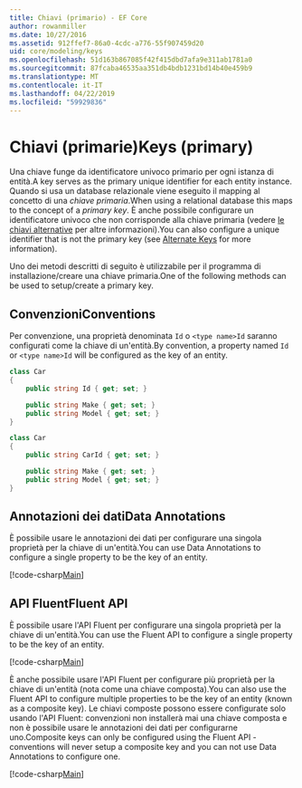 ```yaml
---
title: Chiavi (primario) - EF Core
author: rowanmiller
ms.date: 10/27/2016
ms.assetid: 912ffef7-86a0-4cdc-a776-55f907459d20
uid: core/modeling/keys
ms.openlocfilehash: 51d163b867085f42f415dbd7afa9e311ab1781a0
ms.sourcegitcommit: 87fcaba46535aa351db4bdb1231bd14b40e459b9
ms.translationtype: MT
ms.contentlocale: it-IT
ms.lasthandoff: 04/22/2019
ms.locfileid: "59929836"
---
```

# <a name="keys-primary"></a><span data-ttu-id="d4073-102">Chiavi (primarie)</span><span class="sxs-lookup"><span data-stu-id="d4073-102">Keys (primary)</span></span>

<span data-ttu-id="d4073-103">Una chiave funge da identificatore univoco primario per ogni istanza di entità.</span><span class="sxs-lookup"><span data-stu-id="d4073-103">A key serves as the primary unique identifier for each entity instance.</span></span> <span data-ttu-id="d4073-104">Quando si usa un database relazionale viene eseguito il mapping al concetto di una *chiave primaria*.</span><span class="sxs-lookup"><span data-stu-id="d4073-104">When using a relational database this maps to the concept of a *primary key*.</span></span> <span data-ttu-id="d4073-105">È anche possibile configurare un identificatore univoco che non corrisponde alla chiave primaria (vedere [le chiavi alternative](alternate-keys.md) per altre informazioni).</span><span class="sxs-lookup"><span data-stu-id="d4073-105">You can also configure a unique identifier that is not the primary key (see [Alternate Keys](alternate-keys.md) for more information).</span></span> 

<span data-ttu-id="d4073-106">Uno dei metodi descritti di seguito è utilizzabile per il programma di installazione/creare una chiave primaria.</span><span class="sxs-lookup"><span data-stu-id="d4073-106">One of the following methods can be used to setup/create a primary key.</span></span>

## <a name="conventions"></a><span data-ttu-id="d4073-107">Convenzioni</span><span class="sxs-lookup"><span data-stu-id="d4073-107">Conventions</span></span>

<span data-ttu-id="d4073-108">Per convenzione, una proprietà denominata `Id` o `<type name>Id` saranno configurati come la chiave di un'entità.</span><span class="sxs-lookup"><span data-stu-id="d4073-108">By convention, a property named `Id` or `<type name>Id` will be configured as the key of an entity.</span></span>

<!-- [!code-csharp[Main](samples/core/Modeling/Conventions/Samples/KeyId.cs?highlight=3)] -->
``` csharp
class Car
{
    public string Id { get; set; }

    public string Make { get; set; }
    public string Model { get; set; }
}
```

<!-- [!code-csharp[Main](samples/core/Modeling/Conventions/Samples/KeyTypeNameId.cs?highlight=3)] -->
``` csharp
class Car
{
    public string CarId { get; set; }

    public string Make { get; set; }
    public string Model { get; set; }
}
```

## <a name="data-annotations"></a><span data-ttu-id="d4073-109">Annotazioni dei dati</span><span class="sxs-lookup"><span data-stu-id="d4073-109">Data Annotations</span></span>

<span data-ttu-id="d4073-110">È possibile usare le annotazioni dei dati per configurare una singola proprietà per la chiave di un'entità.</span><span class="sxs-lookup"><span data-stu-id="d4073-110">You can use Data Annotations to configure a single property to be the key of an entity.</span></span>

[!code-csharp[Main](../../../samples/core/Modeling/DataAnnotations/Samples/KeySingle.cs?highlight=13)]

## <a name="fluent-api"></a><span data-ttu-id="d4073-111">API Fluent</span><span class="sxs-lookup"><span data-stu-id="d4073-111">Fluent API</span></span>

<span data-ttu-id="d4073-112">È possibile usare l'API Fluent per configurare una singola proprietà per la chiave di un'entità.</span><span class="sxs-lookup"><span data-stu-id="d4073-112">You can use the Fluent API to configure a single property to be the key of an entity.</span></span>

[!code-csharp[Main](../../../samples/core/Modeling/FluentAPI/Samples/KeySingle.cs?highlight=11,12)]

<span data-ttu-id="d4073-113">È anche possibile usare l'API Fluent per configurare più proprietà per la chiave di un'entità (nota come una chiave composta).</span><span class="sxs-lookup"><span data-stu-id="d4073-113">You can also use the Fluent API to configure multiple properties to be the key of an entity (known as a composite key).</span></span> <span data-ttu-id="d4073-114">Le chiavi composte possono essere configurate solo usando l'API Fluent: convenzioni non installerà mai una chiave composta e non è possibile usare le annotazioni dei dati per configurarne uno.</span><span class="sxs-lookup"><span data-stu-id="d4073-114">Composite keys can only be configured using the Fluent API - conventions will never setup a composite key and you can not use Data Annotations to configure one.</span></span>

[!code-csharp[Main](../../../samples/core/Modeling/FluentAPI/Samples/KeyComposite.cs?highlight=11,12)]
